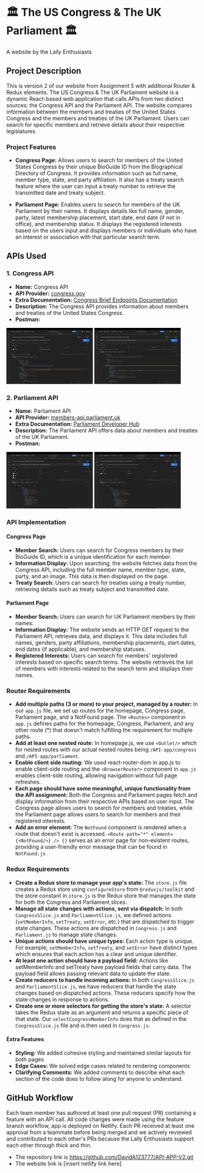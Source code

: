#  🏛 The US Congress & The UK Parliament 🏛

A website by the Lally Enthusiasts

## Project Description

This is version 2 of our website from Assignment 5 with additional Router & Redux elements. The US Congress & The UK Parliament website is a dynamic React-based web application that calls APIs from two distinct sources: the Congress API and the Parliament API. The website compares information between the members and treaties of the United States Congress and the members and treaties of the UK Parliament. Users can search for specific members and retrieve details about their respective legislatures. 

### Project Features

- **Congress Page:** Allows users to search for members of the United States Congress by their unique BioGuide ID from the Biographical Directory of Congress. It provides information such as full name, member type, state, and party affiliation. It also has a treaty search feature where the user can input a treaty number to retrieve the transmitted date and treaty subject. 

- **Parliament Page:** Enables users to search for members of the UK Parliament by their names. It displays details like full name, gender, party, latest membership placement, start date, end date (if not in office), and membership status. It displays the registered interests based on the users input and displays members or individuals who have an interest or association with that particular search term.

## APIs Used

### 1. Congress API
- **Name:** Congress API
- **API Provider:** [congress.gov](https://www.loc.gov/apis/additional-apis/congress-dot-gov-api/ )
- **Extra Documentation:** [Congress Brief Endpoints Documentation](https://github.com/LibraryOfCongress/api.congress.gov/blob/main/Documentation/BriefEndpointsDocumentation.md#treaty)
- **Description:** The Congress API provides information about members and treaties of the United States Congress.
- **Postman:** 
<div>
    <img src="src/assets/images/US_members.png" style="width: 45%; height: auto; display: inline-block;" />
    <img src="src/assets/images/US_treaties.png" style="width: 45%; height: auto; display: inline-block;" />
</div>

### 2. Parliament API
- **Name:** Parliament API
- **API Provider:** [members-api.parliament.uk](https://members-api.parliament.uk/index.html)
- **Extra Documentation:** [Parliament Developer Hub](https://developer.parliament.uk/)
- **Description:** The Parliament API offers data about members and treaties of the UK Parliament.
- **Postman:** 
<div>
    <img src="src/assets/images/uk_members.png" style="width: 45%; height: auto; display: inline-block;" />
    <img src="src/assets/images/uk_lords.png" style="width: 45%; height: auto; display: inline-block;" />
</div>

### API Implementation

#### Congress Page

- **Member Search:** Users can search for Congress members by their BioGuide ID, which is a unique identification for each member.
- **Information Display:** Upon searching, the website fetches data from the Congress API, including the full member name, member type, state, party, and an image. This data is then displayed on the page.
- **Treaty Search:** Users can search for treaties using a treaty number, retrieving details such as treaty subject and transmitted date.

#### Parliament Page

- **Member Search:** Users can search for UK Parliament members by their names.
- **Information Display:** The website sends an HTTP GET request to the Parliament API, retrieves data, and displays it. This data includes full names, genders, party affiliations, membership placements, start dates, end dates (if applicable), and membership statuses.
- **Registered Interests:** Users can search for members' registered interests based on specific search terms. The website retrieves the list of members with interests related to the search term and displays their names.

### Router Requirements

- **Add multiple paths (3 or more) to your project, managed by a router:** In our `app.js` file, we set up routes for the homepage, Congress page, Parliament page, and a NotFound page. The `<Routes>` component in `app.js` defines paths for the homepage, Congress, Parliament, and any other route (*) that doesn't match fulfilling the requirement for multiple paths.
- **Add at least one nested route:** In homepage.js, we use `<Outlet/>` which for nested routes with our actual nested routes being `/API-app/congress` and `/API-app/parliament`.
- **Enable client side routing:** We used react-router-dom in app.js to enable client-side routing and the `<BrowserRouter>` component in `app.js` enables client-side routing, allowing navigation without full page refreshes.
- **Each page should have some meaningful, unique functionality from the API assignment:** Both the Congress and Parliament pages fetch and display information from their respective APIs based on user input. The Congress page allows users to search for members and treaties, while the Parliament page allows users to search for members and their registered interests.
- **Add an error element:** The `NotFound` component is rendered when a route that doesn't exist is accessed. `<Route path="*" element={<NotFound/>} /> {}` serves as an error page for non-existent routes, providing a user-friendly error message that can be found in `NotFound.js`

### Redux Requirements

- **Create a Redux store to manage your app's state:** The `store.js` file creates a Redux store using `configureStore` from `@reduxjs/toolkit` and the store constant in `store.js` is the Redux store that manages the state for both the Congress and Parliament slices.
- **Manage all state changes with actions, sent via dispatch:** In both `CongressSlice.js` and `ParliamentSlice.js`, we defined actions (`setMemberInfo`, `setTreaty`, `setError`, etc.) that are dispatched to trigger state changes. These actions are dispatched in `Congress.js` and `Parliament.js` to manage state changes.
- **Unique actions should have unique types:** Each action type is unique. For example, `setMemberInfo`, `setTreaty`, and `setError` have distinct types which ensures that each action has a clear and unique identifier.
- **At least one action should have a payload field:** Actions like setMemberInfo and setTreaty have payload fields that carry data. The payload field allows passing relevant data to update the state.
- **Create reducers to handle incoming actions:** In both `CongressSlice.js` and `ParliamentSlice.js`, we have reducers that handle the state changes based on dispatched actions. These reducers specify how the state changes in response to actions.
- **Create one or more selectors for getting the store's state:** A selector takes the Redux state as an argument and returns a specific piece of that state. Our `selectCongressMemberInfo` does that as defined in the `CongressSlice.js` file and is then used in `Congress.js`.

#### Extra Features
- **Styling:** We added cohesive styling and maintained similar layouts for both pages
- **Edge Cases:** We solved edge cases related to rendering components
- **Clarifying Comments:** We added comments to describe what each section of the code does to follow along for anyone to understand.

## GitHub Workflow

Each team member has authored at least one pull request (PR) containing a feature with an API call. All code changes were made using the feature branch workflow, app is deployed on Netlify. Each PR received at least one approval from a teammate before being merged and we actively reviewed and contributed to each other's PRs because the Lally Enthusiasts support each other through thick and thin.
- The repository link is https://github.com/DavidA123777/API-APP-V2.git
- The website link is [insert netlify link here]
